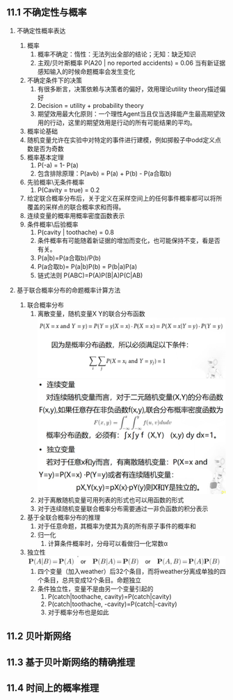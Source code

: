 ## 11.1 不确定性与概率
1. 不确定性概率表达
   1. 概率
      1. 概率不确定：惰性：无法列出全部的结论；无知：缺乏知识
      2. 主观/贝叶斯概率
         P(A20 | no reported accidents) = 0.06 当有新证据感知输入的时候命题概率会发生变化
   2. 不确定条件下的决策
      1. 有很多断言，决策依赖与决策者的偏好，效用理论utility theory描述偏好
      2. Decision = utility + probability theory
      3. 期望效用最大化原则：一个理性Agent当且仅当选择能产生最高期望效用的行动，这里的期望效用是行动的所有可能结果的平均。
   3. 概率论基础
   4. 随机变量允许在实验中对特定的事件进行建模，例如掷骰子中odd定义点数是否为奇数
   5. 概率基本定理
      1. P(-a) = 1- P(a)
      2. 包含排除原理：P(avb) = P(a) + P(b) - P(a合取b)
   6. 先验概率\无条件概率
      1. P(Cavity = true) = 0.2
   7. 给定联合概率分布后，关于定义在采样空间上的任何事件概率都可以将所覆盖的采样点的联合概率求和而得。
   8. 连续变量的概率用概率密度函数表示
   9. 条件概率\后验概率
      1.  P(cavity | toothache) = 0.8
      2.  条件概率有可能随着新证据的增加而变化，也可能保持不变，看是否有关。
      3.  P(a|b)=P(a合取b)/P(b)
      4.  P(a合取b)= P(a|b)P(b) = P(b|a)P(a)
      5.  链式法则 P(ABC)=P(A)P(B|A)P(C|AB)

2. 基于联合概率分布的命题概率计算方法
   1. 联合概率分布
      1. 离散变量，随机变量X Y的联合分布函数
         ![5](../image/第三部分/5.jpg)
         ![6](../image/第三部分/6.jpg)
      2. 对于离散随机变量可用列表的形式也可以用函数的形式
      3. 对于连续随机变量联合概率分布需要通过一非负函数的积分表示
   2. 基于全联合概率分布的推理
      1. 对于任意命题，其概率为使其为真的所有原子事件的概率和
      2. 归一化
         1. 计算条件概率时，分母可以看做归一化常数α
   3. 独立性
      ![7](../image/第三部分/7.jpg)
      1. 四个变量（加入weather）后32个条目，而将weather分离成单独的四个条目，总共变成12个条目。命题独立
      2. 条件独立性，变量不是由另一个变量引起的
         1. P(catch|toothache, cavity)=P(catch|cavity)
         2. P(catch|toothache, -cavity)=P(catch|-cavity)
         3. 对于概率分布也是如此

   

## 11.2 贝叶斯网络


## 11.3 基于贝叶斯网络的精确推理


## 11.4 时间上的概率推理
